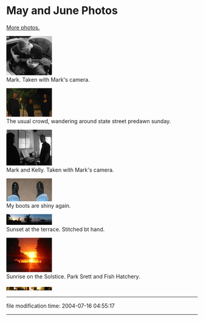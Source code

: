 May and June Photos
===================

[More photos.](/p/photos/)

[![[Thumb]](/photos/thumb/2004-05-27-guitar5-bw.jpg)](/photos/2004-05-27-guitar5-bw.jpg)  
Mark. Taken with Mark's camera.

[![[Thumb]](/photos/thumb/2004-05-30-img_1388.jpg)](/photos/2004-05-30-img_1388.jpg)  
The usual crowd, wandering around state street predawn sunday.

[![[Thumb]](/photos/thumb/2004-05-30-keys2-bw.jpg)](/photos/2004-05-30-keys2-bw.jpg)  
Mark and Kelly. Taken with Mark's camera.

[![[Thumb]](/photos/thumb/2004-06-01-img_1389.jpg)](/photos/2004-06-01-img_1389.jpg)  
My boots are shiny again.

[![[Thumb]](/photos/thumb/2004-06-14-sunset_panorama.jpg)](/photos/2004-06-14-sunset_panorama.jpg)  
Sunset at the terrace. Stitched bt hand.

[![[Thumb]](/photos/thumb/2004-06-20-solstice_sunrise.jpg)](/photos/2004-06-20-solstice_sunrise.jpg)  
Sunrise on the Solstice. Park Srett and Fish Hatchery.

[![[Thumb]](/photos/thumb/2004-07-15-divitt-panorama.jpg)](/photos/2004-07-15-divitt-panorama.jpg)

* * *

file modification time: 2004-07-16 04:55:17

* * *
